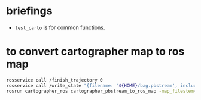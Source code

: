 # briefings
- `test_carto` is for common functions.

# to convert cartographer map to ros map
```sh
rosservice call /finish_trajectory 0
rosservice call /write_state "{filename: '${HOME}/bag.pbstream', include_unfinished_submaps: "true"}"
rosrun cartographer_ros cartographer_pbstream_to_ros_map -map_filestem=/home/lscm/ros_map -pbstream_filename=/home/lscm/bag.pbstream -resolution=0.05
```




